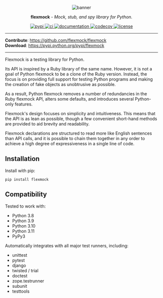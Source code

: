 # Overview

<style>
  /* hide page title */
  #overview {
    display: none;
  }
</style>

<p align="center">
  <img alt="banner" src="https://user-images.githubusercontent.com/25169984/138661460-969caf9e-8e88-4609-87c4-1a0ab9624ee4.png">
</p>

<p align="center"><strong>flexmock</strong> <em>- Mock, stub, and spy library for Python.</em></p>

<p align="center">
<a href="https://pypi.org/project/flexmock/">
  <img src="https://img.shields.io/pypi/v/flexmock" alt="pypi">
</a>
<a href="https://github.com/flexmock/flexmock/actions/workflows/ci.yml">
  <img src="https://github.com/flexmock/flexmock/actions/workflows/ci.yml/badge.svg" alt="ci">
</a>
<a href="https://flexmock.readthedocs.io/">
  <img src="https://img.shields.io/readthedocs/flexmock" alt="documentation">
</a>
<a href="https://codecov.io/gh/flexmock/flexmock">
  <img src="https://codecov.io/gh/flexmock/flexmock/branch/master/graph/badge.svg?token=wRgtiGxhiL" alt="codecov">
</a>
<a href="./LICENSE">
  <img src="https://img.shields.io/pypi/l/flexmock" alt="license">
</a>
</p>

---

<p align="center">

<b>Contribute</b>: <a href="https://github.com/flexmock/flexmock" target="_blank">https://github.com/flexmock/flexmock</a>
<br />
<b>Download</b>: <a href="https://pypi.python.org/pypi/flexmock" target="_blank">https://pypi.python.org/pypi/flexmock</a>

</p>

---

Flexmock is a testing library for Python.

Its API is inspired by a Ruby library of the same name. However, it is not a goal of Python flexmock to be a clone of the Ruby version. Instead, the focus is on providing full support for testing Python programs and making the creation of fake objects as unobtrusive as possible.

As a result, Python flexmock removes a number of redundancies in the Ruby flexmock API, alters some defaults, and introduces several Python-only features.

Flexmock's design focuses on simplicity and intuitiveness. This means that the API is as lean as possible, though a few convenient short-hand methods are provided to aid brevity and readability.

Flexmock declarations are structured to read more like English sentences than API calls, and it is possible to chain them together in any order to achieve a high degree of expressiveness in a single line of code.

## Installation

Install with pip:

```
pip install flexmock
```

## Compatibility

Tested to work with:

- Python 3.8
- Python 3.9
- Python 3.10
- Python 3.11
- PyPy3

Automatically integrates with all major test runners, including:

- unittest
- pytest
- django
- twisted / trial
- doctest
- zope.testrunner
- subunit
- testtools
